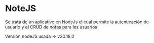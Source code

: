 # NoteJS
Se tratá de un aplicativo en NodeJs el cual permite la autenticación de usuario y el CRUD de notas para los usuarios

Versión nodeJS usada -> v20.18.0
